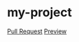 # my-project
[Pull Request](https://github.com/ShmelyovOleg/my-project/pull/1)
[Preview](https://shmelyovoleg.github.io/my-project/)